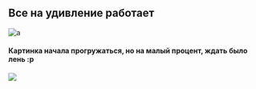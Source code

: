 ## Все на удивление работает
![а]([RoElMCfIg98.jpg])

#### Картинка начала прогружаться, но на малый процент, ждать было лень :р
![]([https://github.com/lizachi1/vasileva_YP4/blob/main/3840-2160-sample.jpg?raw=true])
